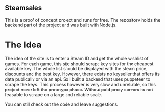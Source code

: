 ## Steamsales 

This is a proof of concept project and runs for free.
The repository holds the backend part of the project and was built with Node.js.

# The Idea

The idea of the site is to enter a Steam ID and get the whole wishlist of games.
For each game, this site should scrape key sites for the cheapest available key.
The whole list should be displayed with the steam price, discounts and the best key.
However, there exists no keyseller that offers its data publically or via an api.
So i built a backend that uses puppeteer to scrape the keys.
This process however is very slow and unreliable, so this project never left the prototype phase.
Without paid proxy servers its not feasable to scrape on a large and reliable scale.

You can still check out the code and leave suggestions.
